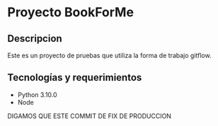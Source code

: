 # Proyecto BookForMe

## Descripcion
Este es un proyecto de pruebas que utiliza la forma de trabajo gitflow. 
## Tecnologías y requerimientos
- Python 3.10.0
- Node 

DIGAMOS QUE ESTE COMMIT DE FIX DE PRODUCCION